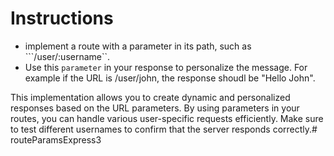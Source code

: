 # Instructions
- implement a route with a parameter in its path, such as ```/user/:username``.
- Use this `parameter` in your response to personalize the message. For example if the URL is /user/john, the response shoudl be "Hello John".

This implementation allows you to create dynamic and personalized responses based on the URL parameters. By using parameters in your routes, you can handle various user-specific requests efficiently. Make sure to test different usernames to confirm that the server responds correctly.# routeParamsExpress3
